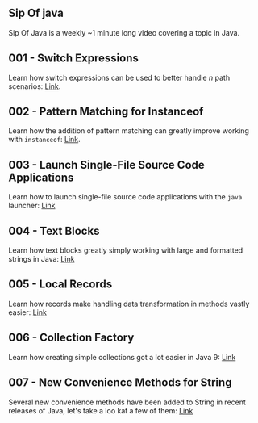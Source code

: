 ## Sip Of java

Sip Of Java is a weekly ~1 minute long video covering a topic in Java. 

## 001 - Switch Expressions 

Learn how switch expressions can be used to better handle _n_ path scenarios: [Link](001.md).

## 002 - Pattern Matching for Instanceof

Learn how the addition of pattern matching can greatly improve working with `instanceof`: [Link](002.md).

## 003 - Launch Single-File Source Code Applications

Learn how to launch single-file source code applications with the `java` launcher: [Link](003.md)

## 004 - Text Blocks

Learn how text blocks greatly simply working with large and formatted strings in Java: [Link](004.md)

## 005 - Local Records

Learn how records make handling data transformation in methods vastly easier: [Link](005.md)

## 006 - Collection Factory

Learn how creating simple collections got a lot easier in Java 9: [Link](006.md)

## 007 - New Convenience Methods for String 

Several new convenience methods have been added to String in recent releases of Java, let's take a loo kat a few of them: [Link](007.md)
